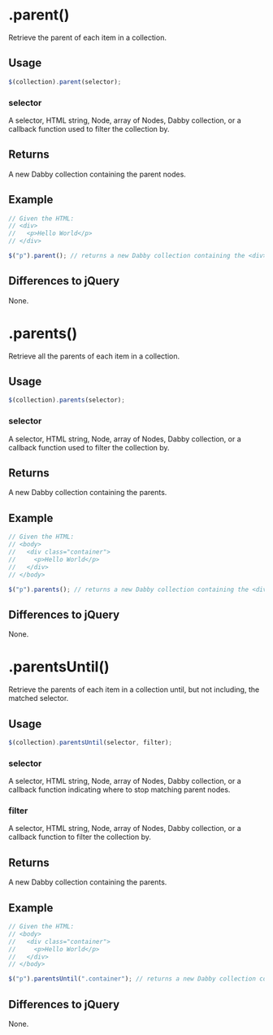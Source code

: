 # .parent()
Retrieve the parent of each item in a collection.

## Usage
```javascript
$(collection).parent(selector);
```

### selector
A selector, HTML string, Node, array of Nodes, Dabby collection, or a callback function used to filter the collection by.

## Returns
A new Dabby collection containing the parent nodes.

## Example
```javascript
// Given the HTML:
// <div>
//   <p>Hello World</p>
// </div>

$("p").parent(); // returns a new Dabby collection containing the <div>
```

## Differences to jQuery
None.

# .parents()
Retrieve all the parents of each item in a collection.

## Usage
```javascript
$(collection).parents(selector);
```

### selector
A selector, HTML string, Node, array of Nodes, Dabby collection, or a callback function used to filter the collection by.

## Returns
A new Dabby collection containing the parents.

## Example
```javascript
// Given the HTML:
// <body>
//   <div class="container">
//     <p>Hello World</p>
//   </div>
// </body>

$("p").parents(); // returns a new Dabby collection containing the <div> and <body>
```

## Differences to jQuery
None.

# .parentsUntil()
Retrieve the parents of each item in a collection until, but not including, the matched selector.

## Usage
```javascript
$(collection).parentsUntil(selector, filter);
```

### selector
A selector, HTML string, Node, array of Nodes, Dabby collection, or a callback function indicating where to stop matching parent nodes.

### filter
A selector, HTML string, Node, array of Nodes, Dabby collection, or a callback function to filter the collection by.

## Returns
A new Dabby collection containing the parents.

## Example
```javascript
// Given the HTML:
// <body>
//   <div class="container">
//     <p>Hello World</p>
//   </div>
// </body>

$("p").parentsUntil(".container"); // returns a new Dabby collection containing only the <body>
```

## Differences to jQuery
None.